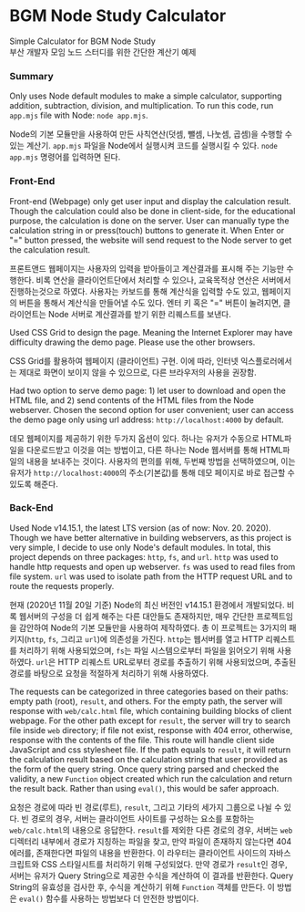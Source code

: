 # BGM Node Study Calculator

Simple Calculator for BGM Node Study  
부산 개발자 모임 노드 스터디를 위한 간단한 계산기 예제


### Summary

Only uses Node default modules to make a simple calculator, supporting addition, subtraction, division, and multiplication.
To run this code, run `app.mjs` file with Node: `node app.mjs`.
  
Node의 기본 모듈만을 사용하여 만든 사칙연산(덧셈, 뺄셈, 나눗셈, 곱셈)을 수행할 수 있는 계산기.
`app.mjs` 파일을 Node에서 실행시켜 코드를 실행시킬 수 있다.
`node app.mjs` 명령어를 입력하면 된다.


### Front-End

Front-end (Webpage) only get user input and display the calculation result.
Though the calculation could also be done in client-side, for the educational purpose, the calculation is done on the server.
User can manually type the calculation string in or press(touch) buttons to generate it.
When Enter or "=" button pressed, the website will send request to the Node server to get the calculation result.

프론트앤드 웹페이지는 사용자의 입력을 받아들이고 계산결과를 표시해 주는 기능만 수행한다.
비록 연산을 클라이언트단에서 처리할 수 있으나, 교육목적상 연산은 서버에서 진행하는것으로 하였다.
사용자는 카보드를 통해 계산식을 입력할 수도 있고, 웹페이지의 버튼을 통해서 계산식을 만들어낼 수도 있다.
엔터 키 혹은 "=" 버튼이 눌려지면, 클라이언트는 Node 서버로 계산결과를 받기 위한 리퀘스트를 보낸다.

Used CSS Grid to design the page.
Meaning the Internet Explorer may have difficulty drawing the demo page.
Please use the other browsers.

CSS Grid를 활용하여 웹페이지 (클라이언트) 구현.
이에 따라, 인터넷 익스플로러에서는 제대로 화면이 보이지 않을 수 있으므로, 다른 브라우저의 사용을 권장함.

Had two option to serve demo page: 1) let user to download and open the HTML file, and 2) send contents of the HTML files from the Node webserver.
Chosen the second option for user convenient; user can access the demo page only using url address: `http://localhost:4000` by default.

데모 웹페이지를 제공하기 위한 두가지 옵션이 있다.
하나는 유저가 수동으로 HTML파일을 다운로드받고 이것을 여는 방법이고, 다른 하나는 Node 웹서버를 통해 HTML파일의 내용을 보내주는 것이다.
사용자의 편의를 위해, 두번째 방법을 선택하였으며, 이는 유저가 `http://localhost:4000`의 주소(기본값)를 통해 데모 페이지로 바로 접근할 수 있도록 해준다.
 

### Back-End

Used Node v14.15.1, the latest LTS version (as of now: Nov. 20. 2020).
Though we have better alternative in building webservers, as this project is very simple, I decide to use only Node's default modules.
In total, this project depends on three packages: `http`, `fs`, and `url`.
`http` was used to handle http requests and open up webserver.
`fs` was used to read files from file system.
`url` was used to isolate path from the HTTP request URL and to route the requests properly.

현재 (2020년 11월 20일 기준) Node의 최신 버전인 v14.15.1 환경에서 개발되었다.
비록 웹서버의 구성을 더 쉽게 해주는 다른 대안들도 존재하지만, 매우 간단한 프로젝트임을 감안하여 Node의 기본 모듈만을 사용하여 제작하였다.
총 이 프로젝트는 3가지의 패키지(`http`, `fs`, 그리고 `url`)에 의존성을 가진다.
`http`는 웹서버를 열고 HTTP 리퀘스트를 처리하기 위해 사용되었으며, `fs`는 파일 시스템으로부터 파일을 읽어오기 위해 사용하였다.
`url`은 HTTP 리퀘스트 URL로부터 경로를 추출하기 위해 사용되었으며, 추출된 경로를 바탕으로 요청을 적절하게 처리하기 위해 사용하였다.

The requests can be categorized in three categories based on their paths: empty path (root), `result`, and others.
For the empty path, the server will response with `web/calc.html` file, which containing building blocks of client webpage.
For the other path except for `result`, the server will try to search file inside `web` directory; if file not exist, response with 404 error, otherwise, response with the contents of the file.
This route will handle client side JavaScript and css stylesheet file. 
If the path equals to `result`, it will return the calculation result based on the calculation string that user provided as the form of the query string.
Once query string parsed and checked the validity, a new `Function` object created which run the calculation and return the result back.
Rather than using `eval()`, this would be safer approach.

요청은 경로에 따라 빈 경로(루트), `result`, 그리고 기타의 세가지 그룹으로 나뉠 수 있다.
빈 경로의 경우, 서버는 클라이언트 사이트를 구성하는 요소를 포함하는 `web/calc.html`의 내용으로 응답한다.
`result`를 제외한 다른 경로의 경우, 서버는 `web` 디렉터리 내부에서 경로가 지칭하는 파일을 찾고, 만약 파일이 존재하지 않는다면 404 에러를, 존재한다면 파일의 내용을 반환한다.
이 라우터는 클라이언트 사이드의 자바스크립트와 CSS 스타일시트를 처리하기 위해 구성되었다.
만약 경로가 `result`인 경우, 서버는 유저가 Query String으로 제공한 수식을 계산하여 이 결과를 반환한다.
Query String의 유효성을 검사한 후, 수식을 계산하기 위해 `Function` 객체를 만든다.
이 방법은 `eval()` 함수를 사용하는 방법보다 더 안전한 방법이다.
